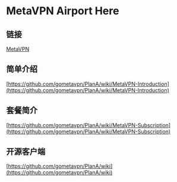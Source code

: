# MetaVPN Airport Here

## 链接

[MetaVPN](https://rapidapi.com/zh/metavpn/api/meta-v1)

## 简单介绍

[https://github.com/gometavpn/PlanA/wiki/MetaVPN-Introduction](https://github.com/gometavpn/PlanA/wiki/MetaVPN-Introduction)

## 套餐简介

[https://github.com/gometavpn/PlanA/wiki/MetaVPN-Subscription](https://github.com/gometavpn/PlanA/wiki/MetaVPN-Subscription)

## 开源客户端

[https://github.com/gometavpn/PlanA/wiki](https://github.com/gometavpn/PlanA/wiki)
